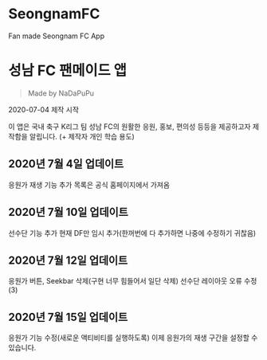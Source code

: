 # SeongnamFC
Fan made Seongnam FC App

# 성남 FC 팬메이드 앱
> Made by NaDaPuPu

2020-07-04 제작 시작

이 앱은 국내 축구 K리그 팀 성남 FC의 원활한 응원, 홍보, 편의성 등등을 제공하고자 제작함을 알립니다.
(+ 제작자 개인 학습 용도)

## 2020년 7월 4일 업데이트
응원가 재생 기능 추가
목록은 공식 홈페이지에서 가져옴

## 2020년 7월 10일 업데이트
선수단 기능 추가
현재 DF만 임시 추가(한꺼번에 다 추가하면 나중에 수정하기 귀찮음)

## 2020년 7월 12일 업데이트
응원가 버튼, Seekbar 삭제(구현 너무 힘들어서 일단 삭제)
선수단 레이아웃 오류 수정(3)

## 2020년 7월 15일 업데이트
응원가 기능 수정(새로운 액티비티를 실행하도록)
이제 응원가의 재생 구간을 설정할 수 있습니다.
